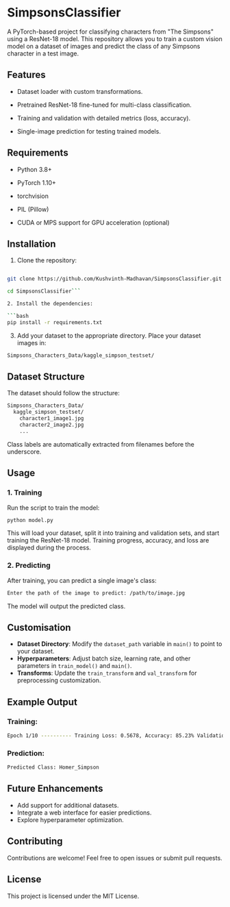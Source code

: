 # SimpsonsClassifier

A PyTorch-based project for classifying characters from "The Simpsons" using a ResNet-18 model. This repository allows you to train a custom vision model on a dataset of images and predict the class of any Simpsons character in a test image.
  
## Features

- Dataset loader with custom transformations.

- Pretrained ResNet-18 fine-tuned for multi-class classification.

- Training and validation with detailed metrics (loss, accuracy).

- Single-image prediction for testing trained models.

  

## Requirements

- Python 3.8+

- PyTorch 1.10+

- torchvision

- PIL (Pillow)

- CUDA or MPS support for GPU acceleration (optional)

  

## Installation

1. Clone the repository:

```bash

git clone https://github.com/Kushvinth-Madhavan/SimpsonsClassifier.git

cd SimpsonsClassifier```

2. Install the dependencies:

```bash
pip install -r requirements.txt
```

3. Add your dataset to the appropriate directory. Place your dataset images in:

```bash
Simpsons_Characters_Data/kaggle_simpson_testset/
```

## Dataset Structure

The dataset should follow the structure:

```bash
Simpsons_Characters_Data/
  kaggle_simpson_testset/
    character1_image1.jpg
    character2_image2.jpg
    ...
```

Class labels are automatically extracted from filenames before the underscore.

## Usage

### 1. Training

Run the script to train the model:

```bash
python model.py
```


This will load your dataset, split it into training and validation sets, and start training the ResNet-18 model. Training progress, accuracy, and loss are displayed during the process.

### 2. Predicting

After training, you can predict a single image's class:

```bash
Enter the path of the image to predict: /path/to/image.jpg 
```

The model will output the predicted class.

## Customisation

- **Dataset Directory**: Modify the `dataset_path` variable in `main()` to point to your dataset.
- **Hyperparameters**: Adjust batch size, learning rate, and other parameters in `train_model()` and `main()`.
- **Transforms**: Update the `train_transform` and `val_transform` for preprocessing customization.

## Example Output

### Training:

```bash
Epoch 1/10 ---------- Training Loss: 0.5678, Accuracy: 85.23% Validation Loss: 0.4532, Accuracy: 88.15% ...
```


### Prediction:

```bash
Predicted Class: Homer_Simpson
```
## Future Enhancements

- Add support for additional datasets.
- Integrate a web interface for easier predictions.
- Explore hyperparameter optimization.

## Contributing

Contributions are welcome! Feel free to open issues or submit pull requests.

## License

This project is licensed under the MIT License.
